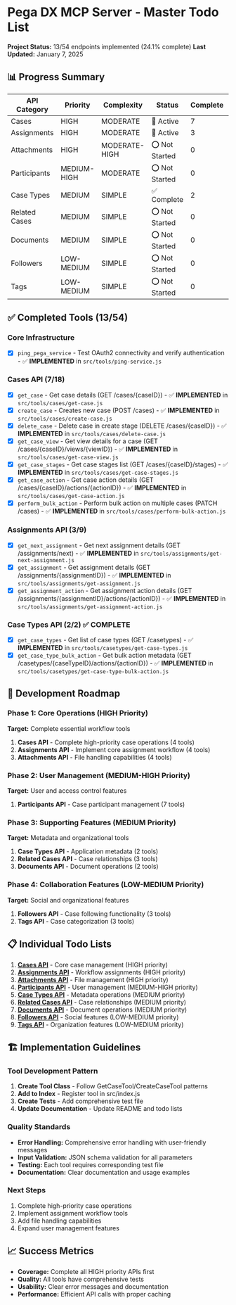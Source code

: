 # Pega DX MCP Server - Master Todo List

**Project Status:** 13/54 endpoints implemented (24.1% complete)
**Last Updated:** January 7, 2025

## 📊 Progress Summary

| API Category | Priority | Complexity | Status | Complete | Total | Percentage |
|-------------|----------|------------|--------|----------|-------|-----------|
| Cases | HIGH | MODERATE | 🔄 Active | 7 | 18 | 38.9% |
| Assignments | HIGH | MODERATE | 🔄 Active | 3 | 9 | 33.3% |
| Attachments | HIGH | MODERATE-HIGH | ⭕ Not Started | 0 | 7 | 0% |
| Participants | MEDIUM-HIGH | MODERATE | ⭕ Not Started | 0 | 7 | 0% |
| Case Types | MEDIUM | SIMPLE | ✅ Complete | 2 | 2 | 100% |
| Related Cases | MEDIUM | SIMPLE | ⭕ Not Started | 0 | 3 | 0% |
| Documents | MEDIUM | SIMPLE | ⭕ Not Started | 0 | 2 | 0% |
| Followers | LOW-MEDIUM | SIMPLE | ⭕ Not Started | 0 | 3 | 0% |
| Tags | LOW-MEDIUM | SIMPLE | ⭕ Not Started | 0 | 3 | 0% |

## ✅ Completed Tools (13/54)

### Core Infrastructure
- [x] `ping_pega_service` - Test OAuth2 connectivity and verify authentication - ✅ **IMPLEMENTED** in `src/tools/ping-service.js`

### Cases API (7/18)
- [x] `get_case` - Get case details (GET /cases/{caseID}) - ✅ **IMPLEMENTED** in `src/tools/cases/get-case.js`
- [x] `create_case` - Creates new case (POST /cases) - ✅ **IMPLEMENTED** in `src/tools/cases/create-case.js`
- [x] `delete_case` - Delete case in create stage (DELETE /cases/{caseID}) - ✅ **IMPLEMENTED** in `src/tools/cases/delete-case.js`
- [x] `get_case_view` - Get view details for a case (GET /cases/{caseID}/views/{viewID}) - ✅ **IMPLEMENTED** in `src/tools/cases/get-case-view.js`
- [x] `get_case_stages` - Get case stages list (GET /cases/{caseID}/stages) - ✅ **IMPLEMENTED** in `src/tools/cases/get-case-stages.js`
- [x] `get_case_action` - Get case action details (GET /cases/{caseID}/actions/{actionID}) - ✅ **IMPLEMENTED** in `src/tools/cases/get-case-action.js`
- [x] `perform_bulk_action` - Perform bulk action on multiple cases (PATCH /cases) - ✅ **IMPLEMENTED** in `src/tools/cases/perform-bulk-action.js`

### Assignments API (3/9)
- [x] `get_next_assignment` - Get next assignment details (GET /assignments/next) - ✅ **IMPLEMENTED** in `src/tools/assignments/get-next-assignment.js`
- [x] `get_assignment` - Get assignment details (GET /assignments/{assignmentID}) - ✅ **IMPLEMENTED** in `src/tools/assignments/get-assignment.js`
- [x] `get_assignment_action` - Get assignment action details (GET /assignments/{assignmentID}/actions/{actionID}) - ✅ **IMPLEMENTED** in `src/tools/assignments/get-assignment-action.js`

### Case Types API (2/2) ✅ COMPLETE
- [x] `get_case_types` - Get list of case types (GET /casetypes) - ✅ **IMPLEMENTED** in `src/tools/casetypes/get-case-types.js`
- [x] `get_case_type_bulk_action` - Get bulk action metadata (GET /casetypes/{caseTypeID}/actions/{actionID}) - ✅ **IMPLEMENTED** in `src/tools/casetypes/get-case-type-bulk-action.js`

## 🎯 Development Roadmap

### Phase 1: Core Operations (HIGH Priority)
**Target:** Complete essential workflow tools
1. **Cases API** - Complete high-priority case operations (4 tools)
2. **Assignments API** - Implement core assignment workflow (4 tools)  
3. **Attachments API** - File handling capabilities (4 tools)

### Phase 2: User Management (MEDIUM-HIGH Priority)
**Target:** User and access control features
1. **Participants API** - Case participant management (7 tools)

### Phase 3: Supporting Features (MEDIUM Priority)
**Target:** Metadata and organizational tools
1. **Case Types API** - Application metadata (2 tools)
2. **Related Cases API** - Case relationships (3 tools)
3. **Documents API** - Document operations (2 tools)

### Phase 4: Collaboration Features (LOW-MEDIUM Priority)
**Target:** Social and organizational features
1. **Followers API** - Case following functionality (3 tools)
2. **Tags API** - Case categorization (3 tools)

## 📋 Individual Todo Lists

1. **[Cases API](./01-cases-todo.md)** - Core case management (HIGH priority)
2. **[Assignments API](./02-assignments-todo.md)** - Workflow assignments (HIGH priority)
3. **[Attachments API](./03-attachments-todo.md)** - File management (HIGH priority)
4. **[Participants API](./07-participants-todo.md)** - User management (MEDIUM-HIGH priority)
5. **[Case Types API](./04-casetypes-todo.md)** - Metadata operations (MEDIUM priority)
6. **[Related Cases API](./08-related-cases-todo.md)** - Case relationships (MEDIUM priority)
7. **[Documents API](./05-documents-todo.md)** - Document operations (MEDIUM priority)
8. **[Followers API](./06-followers-todo.md)** - Social features (LOW-MEDIUM priority)
9. **[Tags API](./09-tags-todo.md)** - Organization features (LOW-MEDIUM priority)

## 🏗️ Implementation Guidelines

### Tool Development Pattern
1. **Create Tool Class** - Follow GetCaseTool/CreateCaseTool patterns
2. **Add to Index** - Register tool in src/index.js
3. **Create Tests** - Add comprehensive test file
4. **Update Documentation** - Update README and todo lists

### Quality Standards
- **Error Handling:** Comprehensive error handling with user-friendly messages
- **Input Validation:** JSON schema validation for all parameters
- **Testing:** Each tool requires corresponding test file
- **Documentation:** Clear documentation and usage examples

### Next Steps
1. Complete high-priority case operations
2. Implement assignment workflow tools
3. Add file handling capabilities
4. Expand user management features

## 📈 Success Metrics
- **Coverage:** Complete all HIGH priority APIs first
- **Quality:** All tools have comprehensive tests
- **Usability:** Clear error messages and documentation
- **Performance:** Efficient API calls with proper caching
